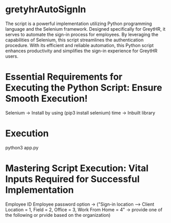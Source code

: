 # gretyhrAutoSignIn

The script is a powerful implementation utilizing Python programming language and the Selenium framework. Designed specifically for GreytHR, it serves to automate the sign-in process for employees. By leveraging the capabilities of Selenium, this script streamlines the authentication procedure. With its efficient and reliable automation, this Python script enhances productivity and simplifies the sign-in experience for GreytHR users.


# Essential Requirements for Executing the Python Script: Ensure Smooth Execution!
Selenium  ->  Install by using (pip3 install selenium)
time      ->  Inbuilt library

# Execution
python3 app.py

# Mastering Script Execution: Vital Inputs Required for Successful Implementation
Employee ID
Employee password
option  -> ("Sign-in location --> Client Location = 1, Field = 2, Office = 3, Work From Home = 4"       -> provide one of the following or prvide based on the organization)
